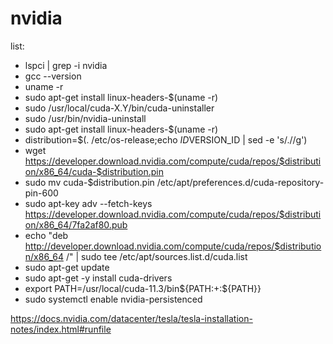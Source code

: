 # nvidia
list:

-  lspci | grep -i nvidia
-  gcc --version
-  uname -r
-  sudo apt-get install linux-headers-$(uname -r)
-  sudo /usr/local/cuda-X.Y/bin/cuda-uninstaller
-  sudo /usr/bin/nvidia-uninstall
-  sudo apt-get install linux-headers-$(uname -r)
-  distribution=$(. /etc/os-release;echo $ID$VERSION_ID | sed -e 's/\.//g')
-  wget https://developer.download.nvidia.com/compute/cuda/repos/$distribution/x86_64/cuda-$distribution.pin
-  sudo mv cuda-$distribution.pin /etc/apt/preferences.d/cuda-repository-pin-600
-  sudo apt-key adv --fetch-keys https://developer.download.nvidia.com/compute/cuda/repos/$distribution/x86_64/7fa2af80.pub
-  echo "deb http://developer.download.nvidia.com/compute/cuda/repos/$distribution/x86_64 /" | sudo tee /etc/apt/sources.list.d/cuda.list
-  sudo apt-get update
-  sudo apt-get -y install cuda-drivers
-  export PATH=/usr/local/cuda-11.3/bin${PATH:+:${PATH}}
-  sudo systemctl enable nvidia-persistenced

https://docs.nvidia.com/datacenter/tesla/tesla-installation-notes/index.html#runfile
